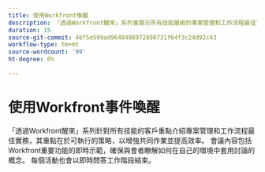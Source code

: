 ```yaml
---
title: 使用Workfront喚醒
description: 「透過Workfront醒來」系列會展示所有技能層級的專案管理和工作流程最佳實務，其中包括可執行的策略、Workfront重要功能的即時示範，以及總結性問答會。
duration: 15
source-git-commit: 46f5e599ad9648498972898731f64f3c24d92c43
workflow-type: tm+mt
source-wordcount: '99'
ht-degree: 0%

---
```


# 使用Workfront事件喚醒

「透過Workfront醒來」系列針對所有技能的客戶重點介紹專案管理和工作流程最佳實務，其重點在於可執行的策略，以增強共同作業並提高效率。 會議內容包括Workfront重要功能的即時示範，確保與會者瞭解如何在自己的環境中套用討論的概念。 每個活動也會以即時問答工作階段結束。


<!-- CARDS

* activity-log.md {cta  = Watch event}

-->

